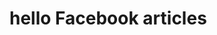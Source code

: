 <!DOCTYPE HTML>
<html>
  <head> <meta property="fb:pages" content="109695680773983" /> </head>
<body>
  <h1>hello Facebook articles</h1>
 <p></p>
 </body>
 </html>
